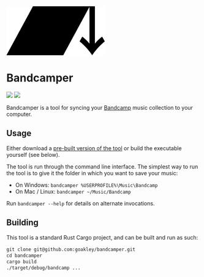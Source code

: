<img style="height:128px;" height=128 src="LOGO.svg" alt="bandcamper logo" />

# Bandcamper

<a href="https://github.com/goakley/bandcamper/actions?query=branch%3Amain"><img src="https://img.shields.io/github/workflow/status/goakley/bandcamper/CI/main" /></a>
<img src="https://img.shields.io/github/license/goakley/bandcamper" />

Bandcamper is a tool for syncing your [Bandcamp](https://bandcamp.com/) music collection to your computer.

## Usage

Either download a [pre-built version of the tool](https://github.com/goakley/bandcamper/releases/) or build the executable yourself (see below).

The tool is run through the command line interface.
The simplest way to run the tool is to give it the folder in which you want to save your music:

* On Windows: `bandcamper %USERPROFILE%\Music\Bandcamp`
* On Mac / Linux: `bandcamper ~/Music/Bandcamp`

Run `bandcamper --help` for details on alternate invocations.

## Building

This tool is a standard Rust Cargo project, and can be built and run as such:

```
git clone git@github.com:goakley/bandcamper.git
cd bandcamper
cargo build
./target/debug/bandcamp ...
```
